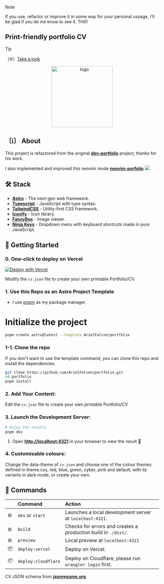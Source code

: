 > [!NOTE]
> If you use, refactor or improve it in some way for your personal ussage, i'll be glad if you let me know to see it. THX!

## Print-friendly portfolio CV 

> [!TIP]
> 〔🌐〕[Take a look](https://www.arielfalcon.me)
<p align = "center">
    <img src="public/astro-vim.png" alt="logo" width="200"/>
</p>

## 〔ℹ〕 About

This project is refactored from the original [**dev-portfolio**](https://github.com/Smilesharks/dev-portfolio) project, thanks for his work.

I also implemented and improved this neovim mode [**neovim-porfolio**](https://github.com/albertoperdomo2/astro-vim)
![](public/demo.gif)

## 🛠️ Stack

- [**Astro**](https://astro.build/) - The next-gen web framework.
- [**Typescript**](https://www.typescriptlang.org/) - JavaScript with type syntax.
- [**TailwindCSS**](https://tailwindcss.com/) - Utility-first CSS framework.
- [**Iconify**](https://iconify.design/) - Icon library.
- [**FancyBox**](https://fancyapps.com/fancybox/3/) - Image viewer.
- [**Ninja Keys**](https://github.com/ssleptsov/ninja-keys) - Dropdown menu with keyboard shortcuts made in pure JavaScript.

## 🚀 Getting Started

### 0. One-click to deploy on Vercel
[![Deploy with Vercel](https://vercel.com/button)](https://vercel.com/new/clone?repository-url=https://github.com/ArielFalcon/portfolio&project-name=portfolio&repository-name=portfolio)

Modify the `cv.json` file to create your own printable Portfolio/CV.

### 1. Use this Repo as an Astro Project Template 

- I use [pnpm](https://pnpm.io/installation) as my package manager.

# Initialize the project
```bash
pnpm create astro@latest --template ArielFalcon/portfolio
```

### 1-1. Clone the repo
If you don't want to use the template command, you can clone this repo and install the dependencies.

```bash
git clone https://github.com/ArielFalcon/portfolio.git
cd portfolio
pnpm install
```

### 2. Add Your Content:

Edit the `cv.json` file to create your own printable Portfolio/CV.

### 3. Launch the Development Server:

```bash
# Enjoy the results
pnpm dev
```
1. Open [**http://localhost:4321**](http://localhost:4321/) in your browser to view the result 🚀

### 4. Customisable colours:
Change the data-theme of `cv.json` and choose one of the colour themes defined in theme.css, red, blue, green, cyber, pink and default, with its variants in dark mode, or create your own.

## 🧞 Commands

|     | Command         | Action                                                                       |
| :-- | :-------------- | :--------------------------------------------------------------------------- |
| ⚙️  | `dev` or `start` | Launches a local development server at `localhost:4321`.                   |
| ⚙️  | `build`         | Checks for errors and creates a production build in `./dist/`. |
| ⚙️  | `preview`       | Local preview at `localhost:4321`                                       |
| 📦  | `deploy:vercel`         | Deploy on Vercel.                           |
| 📦 | `deploy:cloudflare`       | Deploy on Cloudflare, please run `wrangler login` first.                                           |                                |

CV JSON schema from [**jsonresume.org**](https://jsonresume.org/schema/)
